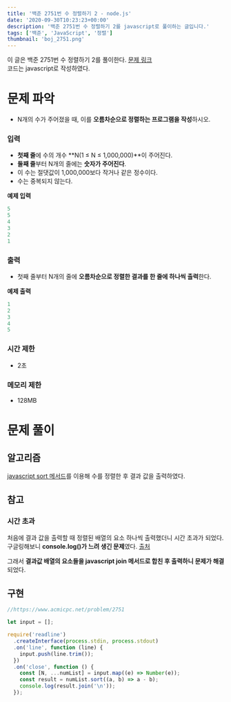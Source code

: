 ```yaml
---
title: '백준 2751번 수 정렬하기 2 - node.js'
date: '2020-09-30T10:23:23+00:00'
description: '백준 2751번 수 정렬하기 2를 javascript로 풀이하는 글입니다.'
tags: ['백준', 'JavaScript', '정렬']
thumbnail: 'boj_2751.png'
---
```


이 글은 백준 2751번 수 정렬하기 2를 풀이한다. [문제 링크](https://www.acmicpc.net/problem/2751)  
코드는 javascript로 작성하였다.

# 문제 파악

- N개의 수가 주어졌을 때, 이를 **오름차순으로 정렬하는 프로그램을 작성**하시오.

### 입력

- **첫째 줄**에 수의 개수 **N(1 ≤ N ≤ 1,000,000)**이 주어진다.
- **둘째 줄**부터 N개의 줄에는 **숫자가 주어진다**.
- 이 수는 절댓값이 1,000,000보다 작거나 같은 정수이다.
- 수는 중복되지 않는다.

**예제 입력**

```powershell
5
5
4
3
2
1
```

### 출력

- 첫째 줄부터 N개의 줄에 **오름차순으로 정렬한 결과를 한 줄에 하나씩 출력**한다.

**예제 출력**

```powershell
1
2
3
4
5
```

### 시간 제한

- 2초

### 메모리 제한

- 128MB

# 문제 풀이

## 알고리즘

[javascript sort 메서드](https://developer.mozilla.org/ko/docs/Web/JavaScript/Reference/Global_Objects/Array/sort)를 이용해 수를 정렬한 후 결과 값을 출력하였다.

## 참고

### 시간 초과

처음에 결과 값을 출력할 때 정렬된 배열의 요소 하나씩 출력했더니 시간 초과가 되었다. 구글링해보니 **console.log()가 느려 생긴 문제**였다. [출처](https://www.acmicpc.net/board/view/47265)

그래서 **결과값 배열의 요소들을 javascript join 메서드로 합친 후 출력하니 문제가 해결**되었다.

## 구현

```jsx
//https://www.acmicpc.net/problem/2751

let input = [];

require('readline')
  .createInterface(process.stdin, process.stdout)
  .on('line', function (line) {
    input.push(line.trim());
  })
  .on('close', function () {
    const [N, ...numList] = input.map((e) => Number(e));
    const result = numList.sort((a, b) => a - b);
    console.log(result.join('\n'));
  });
```
